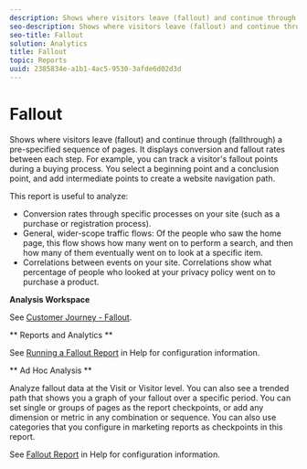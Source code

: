 ```yaml
---
description: Shows where visitors leave (fallout) and continue through (fallthrough) a pre-specified sequence of pages. It displays conversion and fallout rates between each step. For example, you can track a visitor's fallout points during a buying process. You select a beginning point and a conclusion point, and add intermediate points to create a website navigation path.
seo-description: Shows where visitors leave (fallout) and continue through (fallthrough) a pre-specified sequence of pages. It displays conversion and fallout rates between each step. For example, you can track a visitor's fallout points during a buying process. You select a beginning point and a conclusion point, and add intermediate points to create a website navigation path.
seo-title: Fallout
solution: Analytics
title: Fallout
topic: Reports
uuid: 2385834e-a1b1-4ac5-9530-3afde6d02d3d
---
```


# Fallout

Shows where visitors leave (fallout) and continue through (fallthrough) a pre-specified sequence of pages. It displays conversion and fallout rates between each step. For example, you can track a visitor's fallout points during a buying process. You select a beginning point and a conclusion point, and add intermediate points to create a website navigation path.

This report is useful to analyze:

* Conversion rates through specific processes on your site (such as a purchase or registration process). 
* General, wider-scope traffic flows: Of the people who saw the home page, this flow shows how many went on to perform a search, and then how many of them eventually went on to look at a specific item. 
* Correlations between events on your site. Correlations show what percentage of people who looked at your privacy policy went on to purchase a product.

**Analysis Workspace**

See [Customer Journey - Fallout](https://marketing.adobe.com/resources/help/en_US/analytics/analysis-workspace/fallout_flow.html).

** Reports and Analytics **

See [Running a Fallout Report](https://marketing.adobe.com/resources/help/en_US/sc/user/index.html?f=t_reports_fallout) in Help for configuration information.

** Ad Hoc Analysis **

Analyze fallout data at the Visit or Visitor level. You can also see a trended path that shows you a graph of your fallout over a specific period. You can set single or groups of pages as the report checkpoints, or add any dimension or metric in any combination or sequence. You can also use categories that you configure in marketing reports as checkpoints in this report.

See [Fallout Report](https://marketing.adobe.com/resources/help/en_US/dsc/index.html?f=c_reports_fallout) in Help for configuration information. 
